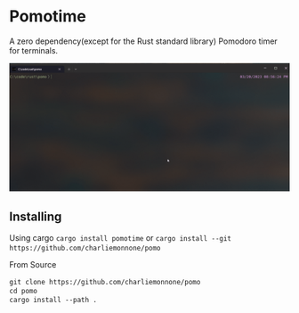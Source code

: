 # Pomotime

A zero dependency(except for the Rust standard library) Pomodoro timer for terminals. 

![Pomotime Test Run](pomo.gif)

## Installing
Using cargo
`cargo install pomotime`
or
`cargo install --git https://github.com/charliemonnone/pomo`

From Source
```
git clone https://github.com/charliemonnone/pomo
cd pomo
cargo install --path .
```

